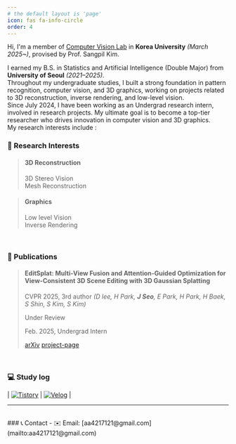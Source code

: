```yaml
---
# the default layout is 'page'
icon: fas fa-info-circle
order: 4
---
```

Hi, I'm a member of [Computer Vision Lab](https://kuaicv.com/) in **Korea University** *(March 2025~)*, provised by Prof. Sangpil Kim. <br>

I earned my B.S. in Statistics and Artificial Intelligence (Double Major) from **University of Seoul** *(2021–2025)*. <br>
Throughout my undergraduate studies, I built a strong foundation in pattern recognition, computer vision, and 3D graphics, working on projects related to 3D reconstruction, inverse rendering, and low-level vision. <br>
Since July 2024, I have been working as an Undergrad research intern, involved in research projects. My ultimate goal is to become a top-tier researcher who drives innovation in computer vision and 3D graphics. <br>
My research interests include :
<br/>

### 🎯 Research Interests
> #### 3D Reconstruction <span style="color:grey"> </span>
> 3D Stereo Vision <br>
> Mesh Reconstruction

> #### Graphics <span style="color:grey"> </span>
> Low level Vision <br>
> Inverse Rendering

<br>

### 📄 Publications
> #### EditSplat: Multi-View Fusion and Attention-Guided Optimization for View-Consistent 3D Scene Editing with 3D Gaussian Splatting <span style="color:grey"> </span>
> 
> CVPR 2025, 3rd author
> *(D lee, H Park, **J Seo**, E Park, H Park, H Baek, S Shin, S Kim, S Kim)*
> 
> Under Review
>
> Feb. 2025, Undergrad Intern
> 
> [arXiv](https://arxiv.org/pdf/2412.11520) 
> [project-page](https://kuai-lab.github.io/editsplat2024/) 

<br>

### 💻 Study log
| [![Tistory](https://img.shields.io/badge/Tistory-FF5722?style=for-the-badge&logo=Tistory&logoColor=white)](https://zy0-ng531.tistory.com/) | [![Velog](https://img.shields.io/badge/Velog-20C997?style=for-the-badge&logo=Velog&logoColor=white)](https://velog.io/@zyounguri/posts) |

---

<br>
### 📞 Contact
- ✉️ Email: [aa4217121@gmail.com](mailto:aa4217121@gmail.com)
